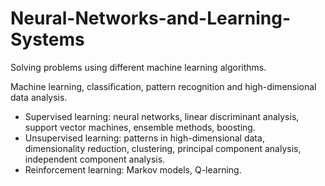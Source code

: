 # Neural-Networks-and-Learning-Systems
Solving problems using different machine learning algorithms.

Machine learning, classification, pattern recognition and high-dimensional data analysis. 

* Supervised learning: neural networks, linear discriminant analysis, support vector machines, ensemble methods, boosting. 
* Unsupervised learning: patterns in high-dimensional data, dimensionality reduction, clustering, principal component analysis, independent component analysis.
* Reinforcement learning:  Markov models, Q-learning.
